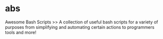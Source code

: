 abs
===

Awesome Bash Scripts >> A collection of useful bash scripts for a variety of purposes from simplifying and automating certain actions to programmers tools and more!